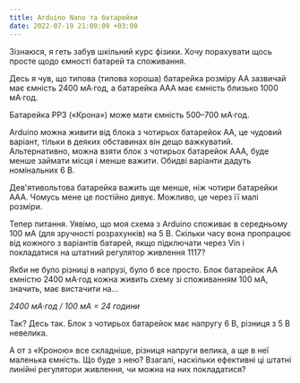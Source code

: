 ```yaml
---
title: Arduino Nano та батарейки
date: 2022-07-19 21:09:09 +03:00
---
```


Зізнаюся, я геть забув шкільний курс фізики. Хочу порахувати щось просте щодо ємності батарей та споживання.

Десь я чув, що типова (типова хороша) батарейка розміру AA зазвичай має ємність 2400 мА·год, а батарейка AAA має ємність близько 1000 мА·год.

Батарейка PP3 («Крона») може мати ємність 500–700 мА·год.

Arduino можна живити від блока з чотирьох батарейок AA, це чудовий варіант, тільки в деяких обставинах він дещо важкуватий. Альтернативно, можна взяти блок з чотирьох батарейок AAA, буде менше займати місця і менше важити. Обидві варіанти дадуть номінальних 6 В.

Дев'ятивольтова батарейка важить ще менше, ніж чотири батарейки AAA. Чомусь мене це постійно дивує. Можливо, це через її малі розміри.

Тепер питання. Уявімо, що моя схема з Arduino споживає в середньому 100 мА (для зручності розрахунків) на 5 В. Скільки часу вона пропрацює від кожного з варіантів батарей, якщо підключати через Vin і покладатися на штатний регулятор живлення 1117?

Якби не було різниці в напрузі, було б все просто. Блок батарейок AA ємністю 2400 мА·год кожна живить схему зі споживанням 100 мА, значить, має вистачити на…

_2400 мА·год / 100 мА = 24 години_

Так? Десь так. Блок з чотирьох батарейок має напругу 6 В, різниця з 5 В невелика.

А от з «Кроною» все складніше, різниця напруги велика, а ще в неї маленька ємність. Що буде з нею? Взагалі, наскільки ефективні ці штатні линійні регулятори живлення, чи можна на них покладатися?
